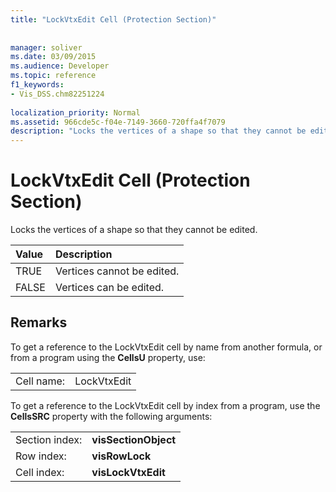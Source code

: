 ```yaml
---
title: "LockVtxEdit Cell (Protection Section)"
 
 
manager: soliver
ms.date: 03/09/2015
ms.audience: Developer
ms.topic: reference
f1_keywords:
- Vis_DSS.chm82251224
 
localization_priority: Normal
ms.assetid: 966cde5c-f04e-7149-3660-720ffa4f7079
description: "Locks the vertices of a shape so that they cannot be edited."
---
```


# LockVtxEdit Cell (Protection Section)

Locks the vertices of a shape so that they cannot be edited.
  
|**Value**|**Description**|
|:-----|:-----|
|TRUE  <br/> |Vertices cannot be edited.  <br/> |
|FALSE  <br/> |Vertices can be edited.  <br/> |
   
## Remarks

To get a reference to the LockVtxEdit cell by name from another formula, or from a program using the **CellsU** property, use: 
  
|||
|:-----|:-----|
|Cell name:  <br/> |LockVtxEdit  <br/> |
   
To get a reference to the LockVtxEdit cell by index from a program, use the **CellsSRC** property with the following arguments: 
  
|||
|:-----|:-----|
|Section index:  <br/> |**visSectionObject** <br/> |
|Row index:  <br/> |**visRowLock** <br/> |
|Cell index:  <br/> |**visLockVtxEdit** <br/> |
   

